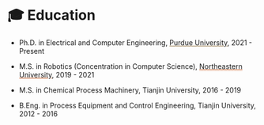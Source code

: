 # 🎓 Education

- Ph.D. in Electrical and Computer Engineering, <a href="#" onclick="showNotice('Purdue','flex'); return false;" style="color: var(--text-color); text-decoration-color: #8e6f3e;">Purdue University</a>, 2021 - Present <br>
  <div id="Purdue" class="notice--info" markdown="1" style="display: none; align-items: center; justify-content: center; gap: 1em; flex-wrap: wrap; min-width: 50%; width: fit-content; margin-left: 0;">

  ![Purdue logo](images/purdue.png){: style="width: 6em;" }

  **Boiler Up!**

  </div>
- M.S. in Robotics (Concentration in Computer Science), <a href="#" onclick="showNotice('Northeastern','flex'); return false;" style="color: var(--text-color); text-decoration-color: #bb4100;">Northeastern University</a>, 2019 - 2021 <br>
  <div id="Northeastern" class="notice--info" markdown="1" style="display: none; align-items: center; justify-content: center; gap: 1em; flex-wrap: wrap; min-width: 50%; width: fit-content; margin-left: 0;">

  ![Northeastern logo](images/northeastern.png){: style="width: 4.5em;" }

  **Go Huskies!**

  </div>
- M.S. in Chemical Process Machinery, Tianjin University, 2016 - 2019 
- B.Eng. in Process Equipment and Control Engineering, Tianjin University, 2012 - 2016 
